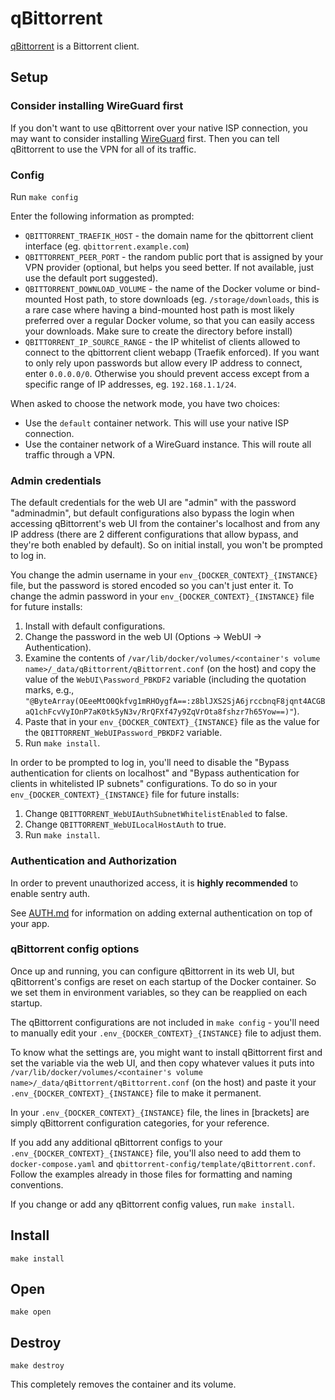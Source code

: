 # qBittorrent

[qBittorrent](https://www.qbittorrent.org/) is a Bittorrent client.

## Setup

### Consider installing WireGuard first

If you don't want to use qBittorrent over your native ISP connection,
you may want to consider installing [WireGuard](../wireguard) first.
Then you can tell qBittorrent to use the VPN for all of its traffic.

### Config

Run `make config` 

Enter the following information as prompted:

 * `QBITTORRENT_TRAEFIK_HOST` - the domain name for the qbittorrent
   client interface (eg. `qbittorrent.example.com`)
 * `QBITTORRENT_PEER_PORT` - the random public port that is assigned
   by your VPN provider (optional, but helps you seed better. If not
   available, just use the default port suggested).
 * `QBITTORRENT_DOWNLOAD_VOLUME` - the name of the Docker volume or
   bind-mounted Host path, to store downloads (eg.
   `/storage/downloads`, this is a rare case where having a
   bind-mounted host path is most likely preferred over a regular
   Docker volume, so that you can easily access your downloads. Make
   sure to create the directory before install)
 * `QBITTORRENT_IP_SOURCE_RANGE` - the IP whitelist of clients
   allowed to connect to the qbittorrent client webapp (Traefik
   enforced). If you want to only rely upon passwords but allow every
   IP address to connect, enter `0.0.0.0/0`. Otherwise you should
   prevent access except from a specific range of IP addresses, eg.
   `192.168.1.1/24`.

When asked to choose the network mode, you have two choices:

 * Use the `default` container network. This will use your native ISP
   connection.
 * Use the container network of a WireGuard instance. This will route
   all traffic through a VPN.

### Admin credentials

The default credentials for the web UI are "admin" with the password
"adminadmin", but default configurations also bypass the login when
accessing qBittorrent's web UI from the container's localhost and from
any IP address (there are 2 different configurations that allow
bypass, and they're both enabled by default). So on initial install,
you won't be prompted to log in.

You change the admin username in your
`env_{DOCKER_CONTEXT}_{INSTANCE}` file, but the password is stored
encoded so you can't just enter it. To change the admin password in
your `env_{DOCKER_CONTEXT}_{INSTANCE}` file for future installs:

 1) Install with default configurations.
 2) Change the password in the web UI (Options -> WebUI ->
 Authentication).
 3) Examine the contents of `/var/lib/docker/volumes/<container's
volume name>/_data/qBittorrent/qBittorrent.conf` (on the host) and
copy the value of the `WebUI\Password_PBKDF2` variable (including the
quotation marks, e.g.,
`"@ByteArray(OEeeMtO0Qkfvg1mRHOygfA==:z8blJXS2SjA6jrccbnqF8jqnt4ACGBaQ1chFcvVyIOnP7aK0tk5yN3v/RrQFXf47y9ZqVrOta8fshzr7h65Yow==)"`).
 4) Paste that in your `env_{DOCKER_CONTEXT}_{INSTANCE}` file as the
 value for the `QBITTORRENT_WebUIPassword_PBKDF2` variable.
 5) Run `make install`.

In order to be prompted to log in, you'll need to disable the "Bypass
authentication for clients on localhost" and "Bypass authentication
for clients in whitelisted IP subnets" configurations. To do so in
your `env_{DOCKER_CONTEXT}_{INSTANCE}` file for future installs:

 1) Change `QBITTORRENT_WebUIAuthSubnetWhitelistEnabled` to false.
 2) Change `QBITTORRENT_WebUILocalHostAuth` to true.
 3) Run `make install`.

### Authentication and Authorization

In order to prevent unauthorized access, it is **highly recommended**
to enable sentry auth. 

See [AUTH.md](../AUTH.md) for information on adding external
authentication on top of your app.

### qBittorrent config options

Once up and running, you can configure qBittorrent in its web UI, but
qBittorrent's configs are reset on each startup of the Docker
container. So we set them in environment variables, so they can be
reapplied on each startup.

The qBittorrent configurations are not included in `make config` -
you'll need to manually edit your `.env_{DOCKER_CONTEXT}_{INSTANCE}`
file to adjust them.

To know what the settings are, you might want to install qBittorrent
first and set the variable via the web UI, and then copy whatever
values it puts into `/var/lib/docker/volumes/<container's volume
name>/_data/qBittorrent/qBittorrent.conf` (on the host) and paste it
your `.env_{DOCKER_CONTEXT}_{INSTANCE}` file to make it permanent.

In your `.env_{DOCKER_CONTEXT}_{INSTANCE}` file, the lines in
\[brackets\] are simply qBittorrent configuration categories, for your
reference.

If you add any additional qBittorrent configs to your
`.env_{DOCKER_CONTEXT}_{INSTANCE}` file, you'll also need to add them
to `docker-compose.yaml` and
`qbittorrent-config/template/qBittorrent.conf`. Follow the
examples already in those files for formatting and naming conventions.

If you change or add any qBittorrent config values, run `make install`.

## Install

```
make install
```

## Open

```
make open
```

## Destroy

```
make destroy
```

This completely removes the container and its volume.
